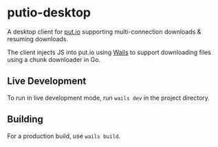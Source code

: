 # putio-desktop
A desktop client for [put.io](https://put.io) supporting multi-connection downloads & resuming downloads.

The client injects JS into put.io using [Wails](https://github.com/wailsapp/wails) to support downloading files using a chunk downloader in Go.

## Live Development
To run in live development mode, run `wails dev` in the project directory.

## Building
For a production build, use `wails build`.
